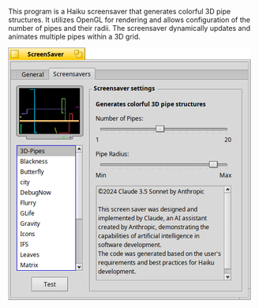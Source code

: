 This program is a Haiku screensaver that generates colorful 3D pipe structures.
It utilizes OpenGL for rendering and allows configuration of the number of pipes and their radii.
The screensaver dynamically updates and animates multiple pipes within a 3D grid.

![MainWindow](/3d%20Pipes/screenshot.png)
